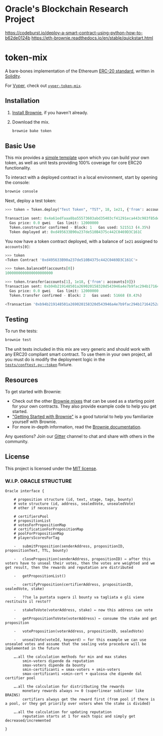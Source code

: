 # Oracle's Blockchain Research Project

https://codeburst.io/deploy-a-smart-contract-using-python-how-to-b62de0124b
https://eth-brownie.readthedocs.io/en/stable/quickstart.html

# token-mix

A bare-bones implementation of the Ethereum [ERC-20 standard](https://eips.ethereum.org/EIPS/eip-20), written in [Solidity](https://github.com/ethereum/solidity).

For [Vyper](https://github.com/vyperlang/vyper), check out [`vyper-token-mix`](https://github.com/brownie-mix/vyper-token-mix).

## Installation

1. [Install Brownie](https://eth-brownie.readthedocs.io/en/stable/install.html), if you haven't already.

2. Download the mix.

    ```bash
    brownie bake token
    ```

## Basic Use

This mix provides a [simple template](contracts/Token.sol) upon which you can build your own token, as well as unit tests providing 100% coverage for core ERC20 functionality.

To interact with a deployed contract in a local environment, start by opening the console:

```bash
brownie console
```

Next, deploy a test token:

```python
>>> token = Token.deploy("Test Token", "TST", 18, 1e21, {'from': accounts[0]})

Transaction sent: 0x4a61edfaaa8ba55573603abd35403cf41291eca443c983f85de06e0b119da377
  Gas price: 0.0 gwei   Gas limit: 12000000
  Token.constructor confirmed - Block: 1   Gas used: 521513 (4.35%)
  Token deployed at: 0xd495633B90a237de510B4375c442C0469D3C161C
```

You now have a token contract deployed, with a balance of `1e21` assigned to `accounts[0]`:

```python
>>> token
<Token Contract '0xd495633B90a237de510B4375c442C0469D3C161C'>

>>> token.balanceOf(accounts[0])
1000000000000000000000

>>> token.transfer(accounts[1], 1e18, {'from': accounts[0]})
Transaction sent: 0xb94b219148501a269020158320d543946a4e7b9fac294b17164252a13dce9534
  Gas price: 0.0 gwei   Gas limit: 12000000
  Token.transfer confirmed - Block: 2   Gas used: 51668 (0.43%)

<Transaction '0xb94b219148501a269020158320d543946a4e7b9fac294b17164252a13dce9534'>
```

## Testing

To run the tests:

```bash
brownie test
```

The unit tests included in this mix are very generic and should work with any ERC20 compliant smart contract. To use them in your own project, all you must do is modify the deployment logic in the [`tests/conftest.py::token`](tests/conftest.py) fixture.

## Resources

To get started with Brownie:

* Check out the other [Brownie mixes](https://github.com/brownie-mix/) that can be used as a starting point for your own contracts. They also provide example code to help you get started.
* ["Getting Started with Brownie"](https://medium.com/@iamdefinitelyahuman/getting-started-with-brownie-part-1-9b2181f4cb99) is a good tutorial to help you familiarize yourself with Brownie.
* For more in-depth information, read the [Brownie documentation](https://eth-brownie.readthedocs.io/en/stable/).


Any questions? Join our [Gitter](https://gitter.im/eth-brownie/community) channel to chat and share with others in the community.

## License

This project is licensed under the [MIT license](LICENSE).


### W.I.P. ORACLE STRUCTURE

```
Oracle interface {

    # proposition structure (id, text, stage, tags, bounty)
    # vote structure (id, address, sealedVote, unsealedVote)
    # other if necessary
    
    # certifiersPool
    # propositionList
    # votesForPropositionMap
    # certificationForPropositionMap
    # poolForPropositionMap
    # playersScoresForTag

    -   submitProposition(senderAddress, propositionID, propositionText, TTL, bounty)

    -   closeProposition(senderAddress, propositionID) ← after this voters have to unseal their votes, then the votes are weighted and we get result, then the rewards and reputation are distributed

    -   getPropositionList()

    -   certifyProposition(certifierAddress, propositionID, sealedVote, stake)

    -   ??se la puntata supera il bounty va tagliata e gli viene restituito il resto??

    -   stakeToVote(voterAddress, stake) ← now this address can vote

    -   getPropositionToVote(voterAddress) ← consume the stake and get proposition

    -   voteProposition(voterAddress, propositionID, sealedVote)

    -   unsealVote(voteId, keyword) ← for this example we can use unsealed votes and assume that the sealing vote procedure will be implemented in the future

    ….all the calculation methods for min and max stakes
        smin-voters dipende da reputation
        smax-voters dipende da bounty
        smin-certificanti = smax-voters + smin-voters
        smax-certificanti =smin-cert + qualcosa che dipende dal certifier pool

    ….all the calculation for distritbuting the rewards
        monetary rewards always >= 0 (superlinear sublinear like BRAINS)
        certifiers always get the reward first (from pool if there is a pool, or they get priority over voters when the stake is divided)

    ….all the calculation for updating reputation
        reputation starts at 1 for each topic and simply get decreased/incremented

}
```
